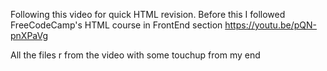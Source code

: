Following this video for quick HTML revision. Before this I followed FreeCodeCamp's HTML course in FrontEnd section
https://youtu.be/pQN-pnXPaVg

All the files r from the video with some touchup from my end
